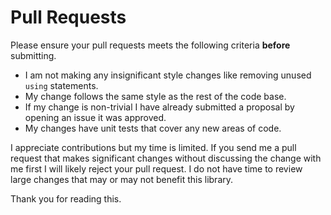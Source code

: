 # Pull Requests

Please ensure your pull requests meets the following criteria **before** submitting.

* I am not making any insignificant style changes like removing unused `using` statements.
* My change follows the same style as the rest of the code base.
* If my change is non-trivial I have already submitted a proposal by opening an issue it was approved.
* My changes have unit tests that cover any new areas of code.

I appreciate contributions but my time is limited. If you send me a pull request that makes significant changes without discussing the change with me first I will likely reject your pull request. I do not have time to review large changes that may or may not benefit this library.

Thank you for reading this.
